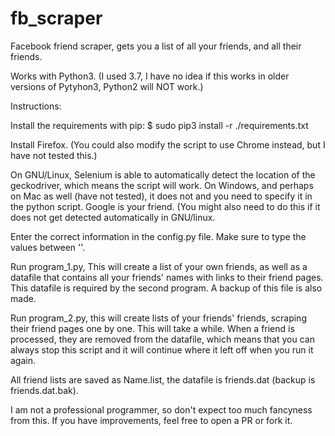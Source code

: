 # fb_scraper

Facebook friend scraper, gets you a list of all your friends, and all their friends.

Works with Python3. (I used 3.7, I have no idea if this works in older versions of Pytyhon3, Python2 will NOT work.)

Instructions:

Install the requirements with pip:
$ sudo pip3 install -r ./requirements.txt

Install Firefox. (You could also modify the script to use Chrome instead, but I have not tested this.)

On GNU/Linux, Selenium is able to automatically detect the location of the geckodriver, which means the script will work. On Windows, and perhaps on Mac as well (have not tested), it does not and you need to specify it in the python script. Google is your friend. (You might 
also need to do this if it does not get detected automatically in GNU/linux.

Enter the correct information in the config.py file. Make sure to type the values between ''.

Run program_1.py, This will create a list of your own friends, as well as a datafile that contains all your friends' names with links to their friend pages. This datafile is required by the second program. A backup of this file is also made.

Run program_2.py, this will create lists of your friends' friends, scraping their friend pages one by one. This will take a while. When a friend is processed, they are removed from the datafile, which means that you can always stop this script and it will continue where it 
left off when you run it again.

All friend lists are saved as Name.list, the datafile is friends.dat (backup is friends.dat.bak).

I am not a professional programmer, so don't expect too much fancyness from this. If you have improvements, feel free to open a PR or fork it.
